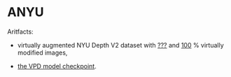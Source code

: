 # ANYU

Aritfacts:

- virtually augmented NYU Depth V2 dataset with [???](https://github.com/ABrain-One/ANYU/main/README.md "") and [100](https://github.com/ABrain-One/ANYU/main/README.md "") % virtually modified images, 

- [the VPD model checkpoint](https://github.com/ABrain-One/ANYU/main/README.md "").
